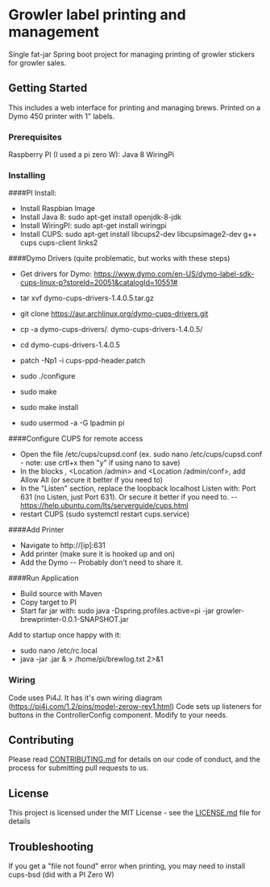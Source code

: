 # Growler label printing and management

Single fat-jar Spring boot project for managing printing of growler stickers for growler sales.

## Getting Started

This includes a web interface for printing and managing brews.
Printed on a Dymo 450 printer with 1" labels.

### Prerequisites

Raspberry PI (I used a pi zero W):
Java 8
WiringPi

### Installing

####PI Install:
 - Install Raspbian Image
 - Install Java 8: sudo apt-get install openjdk-8-jdk
 - Install WiringPI: sudo apt-get install wiringpi
 - Install CUPS: sudo apt-get install libcups2-dev libcupsimage2-dev g++ cups cups-client links2

####Dymo Drivers (quite problematic, but works with these steps)
 - Get drivers for Dymo: https://www.dymo.com/en-US/dymo-label-sdk-cups-linux-p?storeId=20051&catalogId=10551#

 - tar xvf dymo-cups-drivers-1.4.0.5.tar.gz
 - git clone https://aur.archlinux.org/dymo-cups-drivers.git
 - cp -a dymo-cups-drivers/. dymo-cups-drivers-1.4.0.5/
 - cd dymo-cups-drivers-1.4.0.5
 - patch -Np1 -i cups-ppd-header.patch
 - sudo ./configure
 - sudo make
 - sudo make install
 - sudo usermod -a -G lpadmin pi

####Configure CUPS for remote access
 - Open the file /etc/cups/cupsd.conf (ex. sudo nano /etc/cups/cupsd.conf - note: use crtl+x then "y" if using nano to save)
 - In the blocks <Location /> , <Location /admin> and <Location /admin/conf>, add Allow All (or secure it better if you need to)
 - In the "Listen" section, replace the loopback localhost Listen with: Port 631 (no Listen, just Port 631). Or secure it better if you need to.
 -- https://help.ubuntu.com/lts/serverguide/cups.html
 - restart CUPS (sudo systemctl restart cups.service)

####Add Printer
 - Navigate to http://[ip]:631
 - Add printer (make sure it is hooked up and on)
 - Add the Dymo
 -- Probably don't need to share it.

####Run Application
 - Build source with Maven
 - Copy target to PI
 - Start far jar with: sudo java -Dspring.profiles.active=pi -jar growler-brewprinter-0.0.1-SNAPSHOT.jar
 
Add to startup once happy with it:
 - sudo nano /etc/rc.local
 - java -jar <jarname>.jar & > /home/pi/brewlog.txt 2>&1

### Wiring
Code uses Pi4J. It has it's own wiring diagram (https://pi4j.com/1.2/pins/model-zerow-rev1.html)
Code sets up listeners for buttons in the ControllerConfig component. Modify to your needs.


## Contributing

Please read [CONTRIBUTING.md](https://gist.github.com/PurpleBooth/b24679402957c63ec426) for details on our code of conduct, and the process for submitting pull requests to us.


## License

This project is licensed under the MIT License - see the [LICENSE.md](LICENSE.md) file for details

## Troubleshooting
If you get a "file not found" error when printing, you may need to install cups-bsd (did with a PI Zero W)